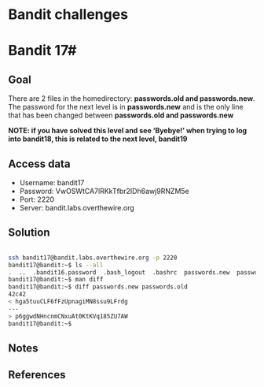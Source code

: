 
# Bandit challenges
# Bandit 17#

## Goal

There are 2 files in the homedirectory: **passwords.old and passwords.new**. The password for the next level is in **passwords.new** and is the only line that has been changed between **passwords.old and passwords.new**

**NOTE: if you have solved this level and see ‘Byebye!’ when trying to log into bandit18, this is related to the next level, bandit19**

## Access data

+ Username: bandit17
+ Password: VwOSWtCA7lRKkTfbr2IDh6awj9RNZM5e
+ Port: 2220
+ Server: bandit.labs.overthewire.org
## Solution

```bash

ssh bandit17@bandit.labs.overthewire.org -p 2220
bandit17@bandit:~$ ls --all
.  ..  .bandit16.password  .bash_logout  .bashrc  passwords.new  passwords.old  .profile  .ssh
bandit17@bandit:~$ man diff
bandit17@bandit:~$ diff passwords.new passwords.old
42c42
< hga5tuuCLF6fFzUpnagiMN8ssu9LFrdg
---
> p6ggwdNHncnmCNxuAt0KtKVq185ZU7AW
bandit17@bandit:~$

````

## Notes

## References